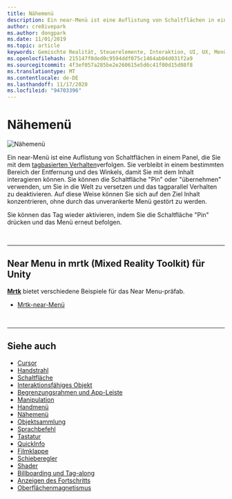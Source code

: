 ```yaml
---
title: Nähemenü
description: Ein near-Menü ist eine Auflistung von Schaltflächen in einem Panel, die Sie mit dem tagbasierten Verhalten verfolgen.
author: cre8ivepark
ms.author: dongpark
ms.date: 11/01/2019
ms.topic: article
keywords: Gemischte Realität, Steuerelemente, Interaktion, UI, UX, Menü, Mixed Reality-Headset, Windows Mixed Reality-Headset, Virtual Reality-Headset, hololens, mrtk, Mixed Reality Toolkit
ms.openlocfilehash: 215147f0ded0c9594ddf075c1464ab04d031f2a9
ms.sourcegitcommit: 4f3ef057a285be2e260615e5d6c41f00d15d08f8
ms.translationtype: MT
ms.contentlocale: de-DE
ms.lasthandoff: 11/17/2020
ms.locfileid: "94703396"
---
```

# <a name="near-menu"></a>Nähemenü

![Nähemenü](images/UX_Hero_NearMenu.jpg)

Ein near-Menü ist eine Auflistung von Schaltflächen in einem Panel, die Sie mit dem [tagbasierten Verhalten](billboarding-and-tag-along.md#what-is-a-tag-along)verfolgen. Sie verbleibt in einem bestimmten Bereich der Entfernung und des Winkels, damit Sie mit dem Inhalt interagieren können. Sie können die Schaltfläche "Pin" oder "übernehmen" verwenden, um Sie in die Welt zu versetzen und das tagparallel Verhalten zu deaktivieren. Auf diese Weise können Sie sich auf den Ziel Inhalt konzentrieren, ohne durch das unverankerte Menü gestört zu werden.

Sie können das Tag wieder aktivieren, indem Sie die Schaltfläche "Pin" drücken und das Menü erneut befolgen.

<br>

---

## <a name="near-menu-in-mrtk-mixed-reality-toolkit-for-unity"></a>Near Menu in mrtk (Mixed Reality Toolkit) für Unity
**[Mrtk](https://github.com/Microsoft/MixedRealityToolkit-Unity)** bietet verschiedene Beispiele für das Near Menu-präfab.

* [Mrtk-near-Menü](https://microsoft.github.io/MixedRealityToolkit-Unity/Documentation/README_NearMenu.html)


<br>

---


## <a name="see-also"></a>Siehe auch

* [Cursor](cursors.md)
* [Handstrahl](point-and-commit.md)
* [Schaltfläche](button.md)
* [Interaktionsfähiges Objekt](interactable-object.md)
* [Begrenzungsrahmen und App-Leiste](app-bar-and-bounding-box.md)
* [Manipulation](direct-manipulation.md)
* [Handmenü](hand-menu.md)
* [Nähemenü](near-menu.md)
* [Objektsammlung](object-collection.md)
* [Sprachbefehl](voice-input.md)
* [Tastatur](keyboard.md)
* [QuickInfo](tooltip.md)
* [Filmklappe](slate.md)
* [Schieberegler](slider.md)
* [Shader](shader.md)
* [Billboarding und Tag-along](billboarding-and-tag-along.md)
* [Anzeigen des Fortschritts](progress.md)
* [Oberflächenmagnetismus](surface-magnetism.md)
